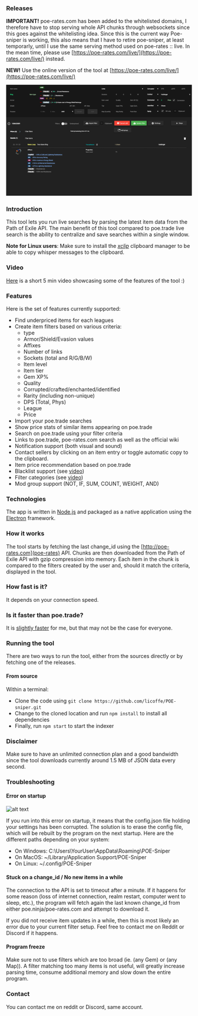 ### Releases

__IMPORTANT!__ poe-rates.com has been added to the whitelisted domains, I therefore have to stop serving whole API chunks through websockets since this goes against the whitelisting idea. Since this is the current way Poe-sniper is working, this also means that I have to retire poe-sniper, at least temporarly, until I use the same serving method used on poe-rates :: live. In the mean time, please use [https://poe-rates.com/live/](https://poe-rates.com/live/) instead.

__NEW!__ Use the online version of the tool at [https://poe-rates.com/live/](https://poe-rates.com/live/)

![alt text](./sniper.png "Tool preview")

### Introduction
This tool lets you run live searches by parsing the latest item data from the Path of Exile API. The main benefit of this tool compared to poe.trade live search is the ability to centralize and save searches within a single window.

__Note for Linux users__: Make sure to install the [_xclip_](https://linux.die.net/man/1/xclip) clipboard manager to be able to copy whisper messages to the clipboard.

### Video
[Here](https://youtu.be/-R8lXIVEd-k) is a short 5 min video showcasing some of the features of the tool :)

### Features
Here is the set of features currently supported:

- Find underpriced items for each leagues
- Create item filters based on various criteria:
    - type
    - Armor/Shield/Evasion values
    - Affixes
    - Number of links
    - Sockets (total and R/G/B/W)
    - Item level
    - Item tier
    - Gem XP%
    - Quality
    - Corrupted/crafted/enchanted/identified
    - Rarity (including non-unique)
    - DPS (Total, Phys)
    - League
    - Price
- Import your poe.trade searches
- Show price stats of similar items appearing on poe.trade
- Search on poe.trade using your filter criteria
- Links to poe.trade, poe-rates.com search as well as the official wiki
- Notification support (both visual and sound)
- Contact sellers by clicking on an item entry or toggle automatic copy to the clipboard.
- Item price recommendation based on poe.trade
- Blacklist support (see [video](https://www.youtube.com/watch?v=ubZFsvfDSmE))
- Filter categories (see [video](https://www.youtube.com/watch?v=dPCcINACwrU))
- Mod group support (NOT, IF, SUM, COUNT, WEIGHT, AND)

### Technologies
The app is written in [Node.js](https://nodejs.org/en/) and packaged as a native application using the [Electron](https://electron.atom.io/) framework.

### How it works 
The tool starts by fetching the last change_id using the [http://poe-rates.com](poe-rates) API. Chunks are then downloaded from the Path of Exile API with gzip compression into memory. Each item in the chunk is compared to the filters created by the user and, should it match the criteria, displayed in the tool.

### How fast is it?
It depends on your connection speed.

### Is it faster than poe.trade?
It is [slightly faster](https://www.youtube.com/watch?v=LvW7x6OCEJU) for me, but that may not be the case for everyone.

### Running the tool
There are two ways to run the tool, either from the sources directly or by fetching one of the releases.
#### From source
Within a terminal:
- Clone the code using `git clone https://github.com/licoffe/POE-sniper.git`
- Change to the cloned location and run `npm install` to install all dependencies
- Finally, run `npm start` to start the indexer

### Disclaimer
Make sure to have an unlimited connection plan and a good bandwidth since the tool downloads currently around 1.5 MB of JSON data every second.

### Troubleshooting

#### Error on startup
![alt text](https://user-images.githubusercontent.com/9851687/29394111-e6815842-82cd-11e7-8155-78f21215e25b.png "JS error on startup")

If you run into this error on startup, it means that the config.json file holding your settings has been corrupted. The solution is to erase the config file, which will be rebuilt by the program on the next startup. Here are the different paths depending on your system:

- On Windows: C:\Users\YourUser\AppData\Roaming\POE-Sniper
- On MacOS: ~/Library/Application Support/POE-Sniper
- On Linux: ~/.config/POE-Sniper

#### Stuck on a change_id / No new items in a while
The connection to the API is set to timeout after a minute. If it happens for some reason (loss of internet connection, realm restart, computer went to sleep, etc.), the program will fetch again the last known change_id from either poe.ninja/poe-rates.com and attempt to download it.

If you did not receive item updates in a while, then this is most likely an error due to your current filter setup. Feel free to contact me on Reddit or Discord if it happens.

#### Program freeze
Make sure not to use filters which are too broad (ie. (any Gem) or (any Map)). A filter matching too many items is not useful, will greatly increase parsing time, consume additional memory and slow down the entire program.

### Contact

You can contact me on reddit or Discord, same account.
